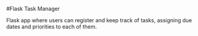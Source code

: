 #Flask Task Manager

Flask app where users can register and keep track of tasks, assigning due dates and priorities to each of them.
